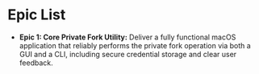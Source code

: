 # **Epic List**

* **Epic 1: Core Private Fork Utility:** Deliver a fully functional macOS application that reliably performs the private fork operation via both a GUI and a CLI, including secure credential storage and clear user feedback.
